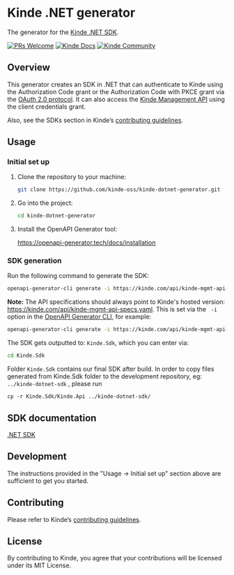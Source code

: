 # Kinde .NET generator

The generator for the [Kinde .NET SDK](https://github.com/kinde-oss/kinde-dotnet-sdk).

[![PRs Welcome](https://img.shields.io/badge/PRs-welcome-brightgreen.svg?style=flat-square)](https://makeapullrequest.com) [![Kinde Docs](https://img.shields.io/badge/Kinde-Docs-eee?style=flat-square)](https://kinde.com/docs/developer-tools) [![Kinde Community](https://img.shields.io/badge/Kinde-Community-eee?style=flat-square)](https://thekindecommunity.slack.com)

## Overview

This generator creates an SDK in .NET that can authenticate to Kinde using the Authorization Code grant or the Authorization Code with PKCE grant via the [OAuth 2.0 protocol](https://oauth.net/2/). It can also access the [Kinde Management API](https://kinde.com/api/docs/#kinde-management-api) using the client credentials grant.

Also, see the SDKs section in Kinde’s [contributing guidelines](https://github.com/kinde-oss/.github/blob/main/.github/CONTRIBUTING.md).

## Usage

### Initial set up

1. Clone the repository to your machine:

   ```bash
   git clone https://github.com/kinde-oss/kinde-dotnet-generator.git
   ```

2. Go into the project:

   ```bash
   cd kinde-dotnet-generator
   ```

3. Install the OpenAPI Generator tool:

   https://openapi-generator.tech/docs/installation

### SDK generation

Run the following command to generate the SDK:

```bash
openapi-generator-cli generate -i https://kinde.com/api/kinde-mgmt-api-specs.yaml -g csharp -o Kinde.Sdk --package-name=Kinde.Api -c config.yaml --library=httpclient --additional-properties=targetFramework=net6.0,packageVersion=1.2.7,sourceFolder=
```

**Note:** The API specifications should always point to Kinde's hosted version: https://kinde.com/api/kinde-mgmt-api-specs.yaml. This is set via the ` -i` option in the [OpenAPI Generator CLI](https://openapi-generator.tech/docs/usage/), for example:

```bash
openapi-generator-cli generate -i https://kinde.com/api/kinde-mgmt-api-specs.yaml
```

The SDK gets outputted to: `Kinde.Sdk`, which you can enter via:

```bash
cd Kinde.Sdk
```

Folder `Kinde.Sdk` contains our final SDK after build.
In order to copy files generated from Kinde.Sdk folder to the development repository, eg: `../kinde-dotnet-sdk` , please run
```
cp -r Kinde.Sdk/Kinde.Api ../kinde-dotnet-sdk/
```

## SDK documentation

[.NET SDK](https://kinde.com/docs/developer-tools/dotnet-sdk)

## Development

The instructions provided in the "Usage → Initial set up" section above are sufficient to get you started.

## Contributing

Please refer to Kinde’s [contributing guidelines](https://github.com/kinde-oss/.github/blob/489e2ca9c3307c2b2e098a885e22f2239116394a/CONTRIBUTING.md).

## License

By contributing to Kinde, you agree that your contributions will be licensed under its MIT License.
